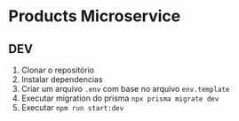 # Products Microservice

## DEV

1. Clonar o repositório
2. Instalar dependencias
3. Criar um arquivo `.env` com base no arquivo `env.template`
4. Executar migration do prisma `npx prisma migrate dev`
5. Executar `npm run start:dev`